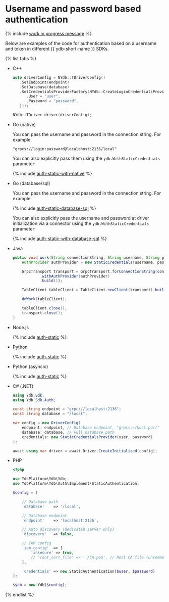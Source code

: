 # Username and password based authentication

{% include [work in progress message](_includes/addition.md) %}

Below are examples of the code for authentication based on a username and token in different {{ ydb-short-name }} SDKs.

{% list tabs %}

- C++

  ```c++
  auto driverConfig = NYdb::TDriverConfig()
     .SetEndpoint(endpoint)
     .SetDatabase(database)
     .SetCredentialsProviderFactory(NYdb::CreateLoginCredentialsProviderFactory({
        .User = "user",
        .Password = "password",
     }));

  NYdb::TDriver driver(driverConfig);
  ```

- Go (native)

  You can pass the username and password in the connection string. For example:

  ```shell
  "grpcs://login:password@localohost:2135/local"
  ```

  You can also explicitly pass them using the `ydb.WithStaticCredentials` parameter:

  {% include [auth-static-with-native](../../../_includes/go/auth-static-with-native.md) %}

- Go (database/sql)

  You can pass the username and password in the connection string. For example:

  {% include [auth-static-database-sql](../../../_includes/go/auth-static-database-sql.md) %}

  You can also explicitly pass the username and password at driver initialization via a connector using the `ydb.WithStaticCredentials` parameter:

  {% include [auth-static-with-database-sql](../../../_includes/go/auth-static-with-database-sql.md) %}

- Java

  ```java
  public void work(String connectionString, String username, String password) {
      AuthProvider authProvider = new StaticCredentials(username, password);

      GrpcTransport transport = GrpcTransport.forConnectionString(connectionString)
              .withAuthProvider(authProvider)
              .build());

      TableClient tableClient = TableClient.newClient(transport).build();

      doWork(tableClient);

      tableClient.close();
      transport.close();
  }
  ```

- Node.js

  {% include [auth-static](../../../_includes/nodejs/auth-static.md) %}

- Python

  {% include [auth-static](../../../_includes/python/auth-static.md) %}

- Python (asyncio)

  {% include [auth-static](../../../_includes/python/async/auth-static.md) %}

- C# (.NET)

  ```C#
  using Ydb.Sdk;
  using Ydb.Sdk.Auth;

  const string endpoint = "grpc://localhost:2136";
  const string database = "/local";

  var config = new DriverConfig(
      endpoint: endpoint, // Database endpoint, "grpcs://host:port"
      database: database, // Full database path
      credentials: new StaticCredentialsProvider(user, password)
  );

  await using var driver = await Driver.CreateInitialized(config);
  ```

- PHP

  ```php
  <?php

  use YdbPlatform\Ydb\Ydb;
  use YdbPlatform\Ydb\Auth\Implement\StaticAuthentication;

  $config = [

      // Database path
      'database'    => '/local',

      // Database endpoint
      'endpoint'    => 'localhost:2136',

      // Auto discovery (dedicated server only)
      'discovery'   => false,

      // IAM config
      'iam_config'  => [
          'insecure' => true,
          // 'root_cert_file' => './CA.pem', // Root CA file (uncomment for dedicated server)
      ],

      'credentials' => new StaticAuthentication($user, $password)
  ];

  $ydb = new Ydb($config);
  ```

{% endlist %}
